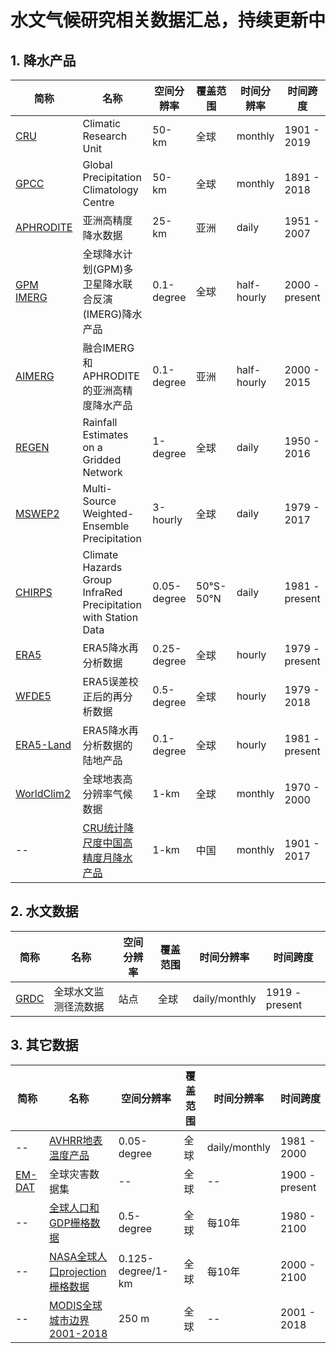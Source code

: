 # 水文气候研究相关数据汇总，持续更新中
## 1. 降水产品
| 简称 | 名称 | 空间分辨率 | 覆盖范围 | 时间分辨率 | 时间跨度 |
| --- | --- | --- | --- | --- | --- |
| [CRU](https://crudata.uea.ac.uk/cru/data/hrg/) | Climatic Research Unit | 50-km | 全球 | monthly | 1901 - 2019 | 
| [GPCC](https://climatedataguide.ucar.edu/climate-data/gpcc-global-precipitation-climatology-centre) | Global Precipitation Climatology Centre | 50-km | 全球 | monthly | 1891 -  2018 | 
| [APHRODITE](https://climatedataguide.ucar.edu/climate-data/aphrodite-asian-precipitation-highly-resolved-observational-data-integration-towards) | 亚洲高精度降水数据 | 25-km | 亚洲 | daily | 1951 - 2007 |
| [GPM IMERG](https://disc.gsfc.nasa.gov/datasets/GPM_3IMERGHH_06/summary?keywords=imerg) | 全球降水计划(GPM)多卫星降水联合反演(IMERG)降水产品 | 0.1-degree | 全球 | half-hourly | 2000 - present |
| [AIMERG](https://essd.copernicus.org/articles/12/1525/2020/) | 融合IMERG和APHRODITE的亚洲高精度降水产品 | 0.1-degree | 亚洲 | half-hourly | 2000 - 2015 |
| [REGEN](https://hess.copernicus.org/articles/24/919/2020/#section6) | Rainfall Estimates on a Gridded Network | 1-degree | 全球 | daily | 1950 - 2016 |
| [MSWEP2](http://www.gloh2o.org/) | Multi-Source Weighted-Ensemble Precipitation | 3-hourly | 全球 | daily | 1979 - 2017 |
| [CHIRPS](https://developers.google.com/earth-engine/datasets/catalog/UCSB-CHG_CHIRPS_DAILY) | Climate Hazards Group InfraRed Precipitation with Station Data | 0.05-degree | 50°S-50°N | daily | 1981 - present |
| [ERA5](https://cds.climate.copernicus.eu/cdsapp#!/dataset/reanalysis-era5-single-levels?tab=overview) | ERA5降水再分析数据 | 0.25-degree | 全球 | hourly | 1979 - present |
| [WFDE5](https://hess.copernicus.org/articles/24/919/2020/#section6) | ERA5误差校正后的再分析数据 | 0.5-degree | 全球 | hourly | 1979 - 2018 |
| [ERA5-Land](https://hess.copernicus.org/articles/24/919/2020/#section6) | ERA5降水再分析数据的陆地产品 | 0.1-degree | 全球 | hourly | 1981 - present |
| [WorldClim2](http://www.worldclim.com/version2) | 全球地表高分辨率气候数据 | 1-km | 全球 | monthly | 1970 - 2000 |
| -- | [CRU统计降尺度中国高精度月降水产品](https://zenodo.org/record/3114194#.Xx09-jr7SUk) | 1-km | 中国 | monthly | 1901 - 2017 |
## 2. 水文数据
| 简称 | 名称 | 空间分辨率 | 覆盖范围 | 时间分辨率 | 时间跨度 |
| --- | --- | --- | --- | --- | --- |
| [GRDC](https://www.bafg.de/GRDC/EN/Home/homepage_node.html) | 全球水文监测径流数据 | 站点 | 全球 | daily/monthly | 1919 - present |
## 3. 其它数据
| 简称 | 名称 | 空间分辨率 | 覆盖范围 | 时间分辨率 | 时间跨度 |
| --- | --- | --- | --- | --- | --- |
| -- | [AVHRR地表温度产品](https://essd.copernicus.org/articles/12/3247/2020/) | 0.05-degree | 全球 | daily/monthly | 1981 - 2000 |
| [EM-DAT](https://public.emdat.be/) | 全球灾害数据集 | -- | 全球 | -- | 1900 - present |
| -- | [全球人口和GDP栅格数据](http://www.cger.nies.go.jp/gcp/population-and-gdp.html) | 0.5-degree | 全球 | 每10年 | 1980 - 2100 |
| -- | [NASA全球人口projection栅格数据](https://sedac.ciesin.columbia.edu/search/data?facets=theme%3Apopulation&title=population+base+year+and+projection) | 0.125-degree/1-km | 全球 | 每10年 | 2000 - 2100 |
| -- | [MODIS全球城市边界2001-2018](https://www.sciencedirect.com/science/article/pii/S0303243420308989?dgcid=raven_sd_via_email) | 250 m | 全球 | -- | 2001 - 2018 |
